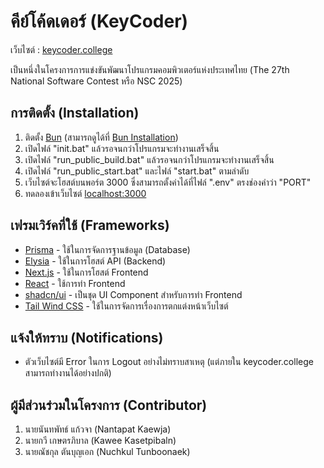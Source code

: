 # คีย์โค้ดเดอร์ (KeyCoder)

เว็บไซต์ : [keycoder.college](https://keycoder.college)

เป็นหนึ่งในโครงการการแข่งขันพัฒนาโปรแกรมคอมพิวเตอร์แห่งประเทศไทย (The 27th National Software Contest หรือ NSC 2025)

## การติดตั้ง (Installation)

1. ติดตั้ง [Bun](https://bun.com) (สามารถดูได้ที่ [Bun Installation](https://bun.com/docs/installation))
2. เปิดไฟล์ "init.bat" แล้วรอจนกว่าโปรแกรมจะทำงานเสร็จสิ้น
2. เปิดไฟล์ "run_public_build.bat" แล้วรอจนกว่าโปรแกรมจะทำงานเสร็จสิ้น
3. เปิดไฟล์ "run_public_start.bat" และไฟล์ "start.bat" ตามลำดับ
4. เว็บไซต์จะโฮสต์บนพอร์ต 3000 ซึ่งสามารถตั้งค่าได้ที่ไฟล์ ".env" ตรงช่องคำว่า "PORT"
5. ทดลองเข้าเว็บไซต์ [localhost:3000](http://localhost:3000)

## เฟรมเวิร์คที่ใช้ (Frameworks)

- [Prisma](https://www.prisma.io/) - ใช้ในการจัดการฐานข้อมูล (Database)
- [Elysia](https://elysiajs.com/) - ใช้ในการโฮสต์ API (Backend)
- [Next.js](https://nextjs.org/) - ใช้ในการโฮสต์ Frontend
- [React](https://react.dev/) - ใช้การทำ Frontend
- [shadcn/ui](https://ui.shadcn.com/) - เป็นชุด UI Component สำหรับการทำ Frontend
- [Tail Wind CSS](https://tailwindcss.com/) - ใช้ในการจัดการเรื่องการตกแต่งหน้าเว็บไซต์

## แจ้งให้ทราบ (Notifications)
- ตัวเว็บไซต์มี Error ในการ Logout อย่างไม่ทราบสาเหตุ (แต่ภายใน keycoder.college สามารถทำงานได้อย่างปกติ)

## ผู้มีส่วนร่วมในโครงการ (Contributor)

1. นายนันทพัทธ์ แก้วจา (Nantapat Kaewja)
2. นายกวี เกษตรภิบาล (Kawee Kasetpibaln)
3. นายณัชกุล ตันบุญเอก (Nuchkul Tunboonaek)
